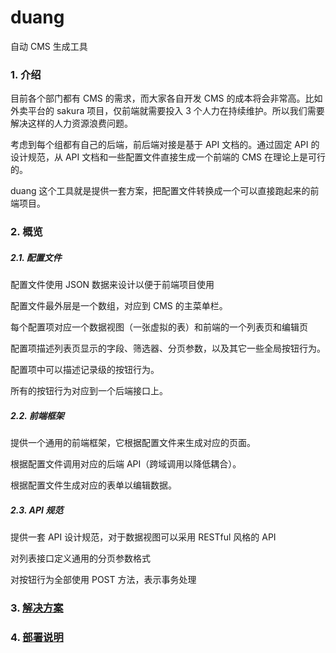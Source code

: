 # duang

自动 CMS 生成工具

### 1. 介绍

目前各个部门都有 CMS 的需求，而大家各自开发 CMS 的成本将会非常高。比如外卖平台的 sakura 项目，仅前端就需要投入 3 个人力在持续维护。所以我们需要解决这样的人力资源浪费问题。

考虑到每个组都有自己的后端，前后端对接是基于 API 文档的。通过固定 API 的设计规范，从 API 文档和一些配置文件直接生成一个前端的 CMS 在理论上是可行的。

duang 这个工具就是提供一套方案，把配置文件转换成一个可以直接跑起来的前端项目。


### 2. 概览

##### 2.1. 配置文件

配置文件使用 JSON 数据来设计以便于前端项目使用

配置文件最外层是一个数组，对应到 CMS 的主菜单栏。

每个配置项对应一个数据视图（一张虚拟的表）和前端的一个列表页和编辑页

配置项描述列表页显示的字段、筛选器、分页参数，以及其它一些全局按钮行为。

配置项中可以描述记录级的按钮行为。

所有的按钮行为对应到一个后端接口上。


##### 2.2. 前端框架

提供一个通用的前端框架，它根据配置文件来生成对应的页面。

根据配置文件调用对应的后端 API（跨域调用以降低耦合）。

根据配置文件生成对应的表单以编辑数据。


##### 2.3. API 规范

提供一套 API 设计规范，对于数据视图可以采用 RESTful 风格的 API

对列表接口定义通用的分页参数格式

对按钮行为全部使用 POST 方法，表示事务处理


### 3. [解决方案](docs/solutions.md)

### 4. [部署说明](docs/deploy-manual.md)
